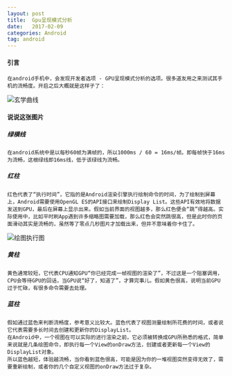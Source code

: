 ```yaml
---
layout: post
title:  Gpu呈现模式分析
date:   2017-02-09
categories: Android 
tag: android
---
```

 

#### 引言 ####

 	在android手机中，会发现开发者选项 - GPU呈现模式分析的选项。很多道友用之来测试其手机的流畅度。开启之后大概就是这样子了：

![玄学曲线](/images/profileGPURendering.png)


#### 说说这张图片 ####

##### 绿横线 #####

	在android系统中是以每秒60帧为满帧的，所以1000ms / 60 = 16ms/帧。即每帧快于16ms为流畅，这根绿线即16ms线，低于该绿线为流畅。

##### 红柱 #####

	红色代表了“执行时间”，它指的是Android渲染引擎执行绘制命令的时间，为了绘制到屏幕上，Android需要使用OpenGL ES的API接口来绘制Display List。这些API有效地将数据发送到GPU，最后在屏幕上显示出来。假如当前界面的视图越多，那么红色便会“跳”得越高。实际使用中，比如平时刷App遇到许多缩略图需要加载，那么红色会突然跳很高，但是此时你的页面滑动其实是流畅的，虽然等了零点几秒图片才加载出来，但并不意味着你卡住了。

![绘图执行图](/images/executePhase.png)

##### 黄柱 #####

	黄色通常较短，它代表CPU通知GPU“你已经完成一帧视图的渲染了”，不过这是一个阻塞调用，CPU会等待GPU的回话，当GPU说“好了，知道了”，才算完事儿。假如黄色很高，说明当前GPU过于忙碌，有很多命令需要去处理。

##### 蓝柱 #####

	假如通过蓝色来判断流畅度，参考意义比较大。蓝色代表了视图测量绘制所花费的时间，或者说它代表需要多长时间去创建和更新你的DisplayList。
	在Android中，一个视图在可以实际的进行渲染之前，它必须被转换成GPU所熟悉的格式，简单来说就是几条绘图命令，即执行每一个View的onDraw方法，创建或者更新每一个View的DisplayList对象。
	所以蓝色越短，体验越流畅，当你看到蓝色很高，可能是因为你的一堆视图突然变得无效了，需要重新绘制，或者你的几个自定义视图的onDraw方法过于复杂。


